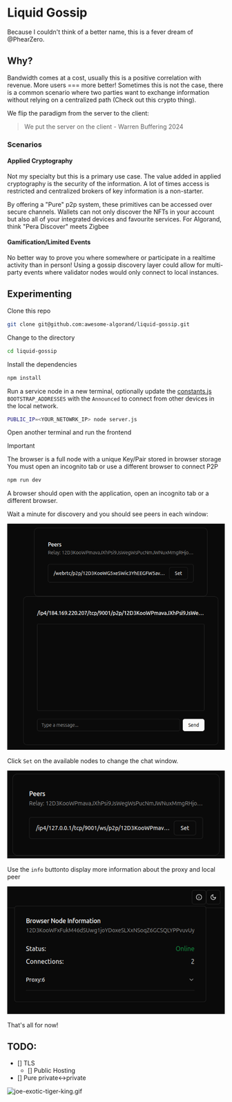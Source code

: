 # Liquid Gossip

Because I couldn't think of a better name, this is a fever dream
of @PhearZero.

## Why?

Bandwidth comes at a cost, usually this is a positive correlation
with revenue. More users === more better! Sometimes this is not the case,
there is a common scenario where two parties want to exchange information
without relying on a centralized path (Check out this crypto thing).

We flip the paradigm from the server to the client:

> We put the server on the client - Warren Buffering 2024

### Scenarios

#### Applied Cryptography

Not my specialty but this is a primary use case.
The value added in applied cryptography is the security
of the information. A lot of times access is restricted
and centralized brokers of key information is a non-starter.

By offering a "Pure" p2p system, these primitives can be accessed
over secure channels. Wallets can not only discover the NFTs
in your account but also all of your integrated devices and 
favourite services. For Algorand, think "Pera Discover" meets Zigbee

#### Gamification/Limited Events

No better way to prove you where somewhere or participate in
a realtime activity than in person! Using a gossip discovery layer
could allow for multi-party events where validator nodes
would only connect to local instances.

## Experimenting

Clone this repo

```bash
git clone git@github.com:awesome-algorand/liquid-gossip.git
```

Change to the directory

```bash
cd liquid-gossip
```

Install the dependencies

```bash
npm install
```

Run a service node in a new terminal, 
optionally update the [constants.js](./src/constants.js) `BOOTSTRAP_ADDRESSES` with the `Announced`
to connect from other devices in the local network. 

```bash
PUBLIC_IP=<YOUR_NETOWRK_IP> node server.js
```

Open another terminal and run the frontend

> [!IMPORTANT]  
> The browser is a full node with a unique Key/Pair stored in browser storage
> You must open an incognito tab or use a different browser to connect P2P

```bash
npm run dev
```

A browser should open with the application, open an incognito tab or a different browser.


Wait a minute for discovery and you should see peers in each window:

![Gossip.png](public/Gossip.png)

Click `Set` on the available nodes to change the chat window. 

![Peers.png](public/Peers.png)

Use  the `info` buttonto display more information about the proxy and local peer 

![Info.png](public/Info.png)


That's all for now!

## TODO:

- [] TLS
  - [] Public Hosting
- [] Pure private<->private

![joe-exotic-tiger-king.gif](/public/joe-exotic-tiger-king.gif)